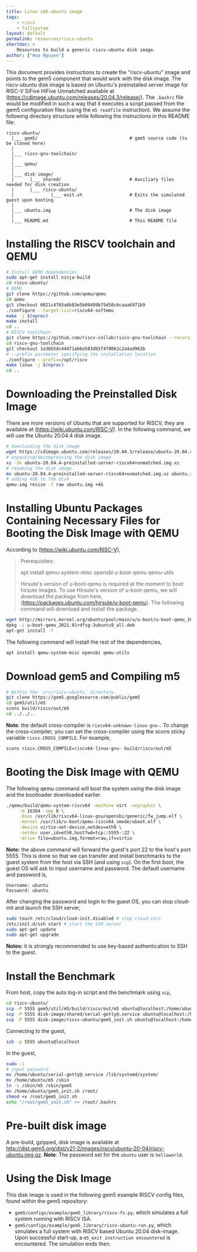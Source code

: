 ```yaml
---
title: Linux x86-ubuntu image
tags:
    - riscv
    - fullsystem
layout: default
permalink: resources/riscv-ubuntu
shortdoc: >
    Resources to build a generic riscv-ubuntu disk image.
author: ["Hoa Nguyen"]
---
```

This document provides instructions to create the "riscv-ubuntu" image and
points to the gem5 component that would work with the disk image. The
riscv-ubuntu disk image is based on Ubuntu's preinstalled server image for
RISC-V SiFive HiFive Unmatched available at
(https://cdimage.ubuntu.com/releases/20.04.3/release/).
The `.bashrc` file would be modified in such a way that it executes
a script passed from the gem5 configuration files (using the `m5 readfile`
instruction).
We assume the following directory structure while following the instructions in this README file:
```
riscv-ubuntu/
  |___ gem5/                                   # gem5 source code (to be cloned here)
  |
  |___ riscv-gnu-toolchain/
  |
  |___ qemu/
  |
  |___ disk-image/
  |      |___ shared/                          # Auxiliary files needed for disk creation
  |      |___ riscv-ubuntu/
  |              |___ exit.sh                  # Exits the simulated guest upon booting
  |
  |___ ubuntu.img                              # The disk image
  |
  |___ README.md                               # This README file
```
# Installing the RISCV toolchain and QEMU
```sh
# Install QEMU dependencies
sudo apt-get install ninja-build
cd riscv-ubuntu/
# QEMU
git clone https://github.com/qemu/qemu
cd qemu
git checkout 0021c4765a6b83e5b09409b75d50c6caaa6971b9
./configure --target-list=riscv64-softmmu
make -j $(nproc)
make install
cd ..
# RISCV toolchain
git clone https://github.com/riscv-collab/riscv-gnu-toolchain --recursive
cd riscv-gnu-toolchain
git checkout 1a36b5dc44d71ab6a583db5f4f0062c2a4ad963b
# --prefix parameter specifying the installation location
./configure --prefix=/opt/riscv
make linux -j $(nproc)
cd ..
```
# Downloading the Preinstalled Disk Image
There are more versions of Ubuntu that are supported for RISCV, they
are available at (https://wiki.ubuntu.com/RISC-V).
In the following command, we will use the Ubuntu 20.04.4 disk image.
```sh
# downloading the disk image
wget https://cdimage.ubuntu.com/releases/20.04.3/release/ubuntu-20.04.4-preinstalled-server-riscv64+unmatched.img.xz
# unpacking/decompressing the disk image
xz -dk ubuntu-20.04.4-preinstalled-server-riscv64+unmatched.img.xz
# renaming the disk image
mv ubuntu-20.04.4-preinstalled-server-riscv64+unmatched.img.xz ubuntu.img
# adding 4GB to the disk
qemu-img resize -f raw ubuntu.img +4G
```
# Installing Ubuntu Packages Containing Necessary Files for Booting the Disk Image with QEMU
According to (https://wiki.ubuntu.com/RISC-V),
>  Prerequisites:
>
>    apt install qemu-system-misc opensbi u-boot-qemu qemu-utils
>
> Hirsute's version of u-boot-qemu is required at the moment to boot hirsute images.
To use Hirsute's version of u-boot-qemu, we will download the package from here,
(https://packages.ubuntu.com/hirsute/u-boot-qemu). The following command will
download and install the package.
```sh
wget http://mirrors.kernel.org/ubuntu/pool/main/u/u-boot/u-boot-qemu_2021.01+dfsg-3ubuntu9_all.deb
dpkg -i u-boot-qemu_2021.01+dfsg-3ubuntu9_all.deb
apt-get install -f
```
The following command will install the rest of the dependencies,
```sh
apt install qemu-system-misc opensbi qemu-utils
```
# Download gem5 and Compiling m5
```sh
# Within the `src/riscv-ubuntu` directory.
git clone https://gem5.googlesource.com/public/gem5
cd gem5/util/m5
scons build/riscv/out/m5
cd ../../..
```
**Note**: the default cross-compiler is `riscv64-unknown-linux-gnu-`.
To change the cross-compiler, you can set the cross-compiler using the scons
sticky variable `riscv.CROSS_COMPILE`. For example,
```sh
scons riscv.CROSS_COMPILE=riscv64-linux-gnu- build/riscv/out/m5
```
# Booting the Disk Image with QEMU
The following qemu command will boot the system using the disk image and the
bootloader downloaded earlier.
```sh
./qemu/build/qemu-system-riscv64 -machine virt -nographic \
     -m 16384 -smp 8 \
     -bios /usr/lib/riscv64-linux-gnu/opensbi/generic/fw_jump.elf \
     -kernel /usr/lib/u-boot/qemu-riscv64_smode/uboot.elf \
     -device virtio-net-device,netdev=eth0 \
     -netdev user,id=eth0,hostfwd=tcp::5555-:22 \
     -drive file=ubuntu.img,format=raw,if=virtio
```
**Note:** the above command will forward the guest's port 22 to the host's
port 5555. This is done so that we can transfer and install benchmarks
to the guest system from the host via SSH (and using `scp`).
On the first boot, the guest OS will ask to input username and password.
The default username and password is,
```
Username: ubuntu
Password: ubuntu
```
After changing the password and login to the guest OS, you can stop cloud-init
and launch the SSH server,
```sh
sudo touch /etc/cloud/cloud-init.disabled # stop cloud-init
/etc/init.d/ssh start # start the SSH server
sudo apt-get update
sudo apt-get upgrade
```
**Notes:** it is strongly recommended to use key-based authentication to
SSH to the guest.
# Install the Benchmark
From host, copy the auto log-in script and the benchmark using `scp`,
```sh
cd riscv-ubuntu/
scp -P 5555 gem5/util/m5/build/riscv/out/m5 ubuntu@localhost:/home/ubuntu/
scp -P 5555 disk-image/shared/serial-getty@.service ubuntu@localhost:/home/ubuntu/
scp -P 5555 disk-image/riscv-ubuntu/gem5_init.sh ubuntu@localhost:/home/ubuntu/
```
Connecting to the guest,
```sh
ssh -p 5555 ubuntu@localhost
```
In the guest,
```sh
sudo -i
# input password
mv /home/ubuntu/serial-getty@.service /lib/systemd/system/
mv /home/ubuntu/m5 /sbin
ln -s /sbin/m5 /sbin/gem5
mv /home/ubuntu/gem5_init.sh /root/
chmod +x /root/gem5_init.sh
echo "/root/gem5_init.sh" >> /root/.bashrc
```
# Pre-built disk image
A pre-build, gzipped, disk image is available at <http://dist.gem5.org/dist/v21-2/images/riscv/ubuntu-20-04/riscv-ubuntu.img.gz>. **Note**: The password set for the `ubuntu` user is `helloworld`.
# Using the Disk Image
This disk image is used in the following gem5 example RISCV config files, found within the gem5 repository:
* `gem5/configs/example/gem5_library/riscv-fs.py`, which simulates a full system running with RISCV ISA.
* `gem5/configs/example/gem5_library/riscv-ubuntu-run.py`, which simulates a full system with RISCV based Ubuntu 20.04 disk-image. Upon successful start-up, a `m5_exit instruction encountered` is encountered. The simulation ends then.
